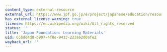 ```yaml
---
content_type: external-resource
external_url: https://www.jpf.go.jp/e/project/japanese/education/resource/index.html
has_external_license_warning: true
license: https://en.wikipedia.org/wiki/All_rights_reserved
status: ''
title: 'Japan Foundation: Learning Materials'
uid: 65bdd4d8-b907-4f8e-9413-223a62d0afe2
wayback_url: ''
---
```

